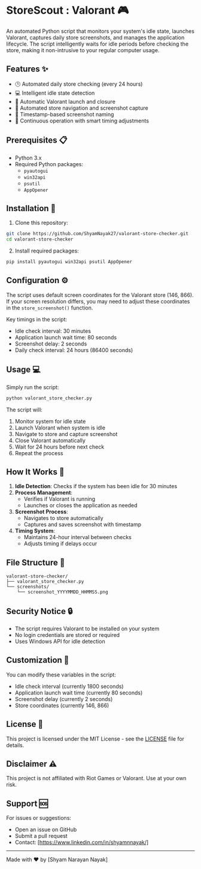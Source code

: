 # StoreScout : Valorant 🎮

An automated Python script that monitors your system's idle state, launches Valorant, captures daily store screenshots, and manages the application lifecycle. The script intelligently waits for idle periods before checking the store, making it non-intrusive to your regular computer usage.

## Features ✨

- 🕒 Automated daily store checking (every 24 hours)
- 💻 Intelligent idle state detection
- 🚀 Automatic Valorant launch and closure
- 📸 Automated store navigation and screenshot capture
- 💾 Timestamp-based screenshot naming
- 🔄 Continuous operation with smart timing adjustments

## Prerequisites 📋

- Python 3.x
- Required Python packages:
  - `pyautogui`
  - `win32api`
  - `psutil`
  - `AppOpener`

## Installation 🚀

1. Clone this repository:
```bash
git clone https://github.com/ShyamNayak27/valorant-store-checker.git
cd valorant-store-checker
```

2. Install required packages:
```bash
pip install pyautogui win32api psutil AppOpener
```

## Configuration ⚙️

The script uses default screen coordinates for the Valorant store (146, 866). If your screen resolution differs, you may need to adjust these coordinates in the `store_screenshot()` function.

Key timings in the script:
- Idle check interval: 30 minutes
- Application launch wait time: 80 seconds
- Screenshot delay: 2 seconds
- Daily check interval: 24 hours (86400 seconds)

## Usage 💻

Simply run the script:
```bash
python valorant_store_checker.py
```

The script will:
1. Monitor system for idle state
2. Launch Valorant when system is idle
3. Navigate to store and capture screenshot
4. Close Valorant automatically
5. Wait for 24 hours before next check
6. Repeat the process

## How It Works 🔧

1. **Idle Detection**: Checks if the system has been idle for 30 minutes
2. **Process Management**: 
   - Verifies if Valorant is running
   - Launches or closes the application as needed
3. **Screenshot Process**:
   - Navigates to store automatically
   - Captures and saves screenshot with timestamp
4. **Timing System**:
   - Maintains 24-hour interval between checks
   - Adjusts timing if delays occur

## File Structure 📁

```
valorant-store-checker/
├── valorant_store_checker.py
└── screenshots/
    └── screenshot_YYYYMMDD_HHMMSS.png
```

## Security Notice 🔒

- The script requires Valorant to be installed on your system
- No login credentials are stored or required
- Uses Windows API for idle detection

## Customization 🔧

You can modify these variables in the script:
- Idle check interval (currently 1800 seconds)
- Application launch wait time (currently 80 seconds)
- Screenshot delay (currently 2 seconds)
- Store coordinates (currently 146, 866)

## License 📝

This project is licensed under the MIT License - see the [LICENSE](LICENSE) file for details.

## Disclaimer ⚠️

This project is not affiliated with Riot Games or Valorant. Use at your own risk.

## Support 🆘

For issues or suggestions:
- Open an issue on GitHub
- Submit a pull request
- Contact: [https://www.linkedin.com/in/shyamnnayak/]

---
Made with ❤️ by [Shyam Narayan Nayak]
